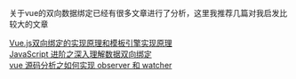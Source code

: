 关于vue的双向数据绑定已经有很多文章进行了分析，这里我推荐几篇对我启发比较大的文章

[Vue.js双向绑定的实现原理和模板引擎实现原理](http://www.cnblogs.com/libin-1/p/6083166.html)<br>
[JavaScript 进阶之深入理解数据双向绑定](https://segmentfault.com/a/1190000010456158)<br>
[vue 源码分析之如何实现 observer 和 watcher](https://segmentfault.com/a/1190000004384515)<br>
